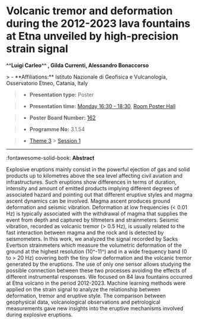 # Volcanic tremor and deformation during the 2012-2023 lava fountains at Etna unveiled by high-precision strain signal

**^^Luigi Carleo^^ , Gilda Currenti, Alessandro Bonaccorso**

<!-- more -->> - **Affiliations:** Istituto Nazionale di Geofisica e Vulcanologia, Osservatorio Etneo, Catania, Italy

> - **Presentation type:** Poster

> - **Presentation time:** [Monday 16:30 - 18:30](../sessions_comparison.md#__tabbed_1_6), [Room Poster Hall](../maps_venue.md#__tabbed_1_1)

> - **Poster Board Number:** [162](../map_poster_boards.md#monday)

> - **Programme No:** 3.1.54

> - [Theme 3](../theme3.md) > [Session 1](../sessions/session-3-1.md)

--- 

:fontawesome-solid-book: **Abstract**

Explosive eruptions mainly consist in the powerful ejection of gas and solid products up to kilometres above the sea level affecting civil aviation and infrastructures. Such eruptions show differences in terms of duration, intensity and amount of emitted products implying different degrees of associated hazard and pointing out that different eruptive styles and magma ascent dynamics can be involved. Magma ascent produces ground deformation and seismic vibration. Deformation at low frequencies (< 0.01 Hz) is typically associated with the withdrawal of magma that supplies the event from depth and captured by tiltmeters and strainmeters. Seismic vibration, recorded as volcanic tremor (> 0.5 Hz), is usually related to the fast interaction between magma and the rock and is detected by seismometers.
In this work, we analyzed the signal recorded by Sacks Evertson strainmeters which measure the volumetric deformation of the ground at the highest resolution (10^-11^) and in a wide frequency band (0 to > 20 Hz) covering both the tiny slow deformation and the volcanic tremor generated by the eruptions. The use of only one sensor allows studying the possible connection between these two processes avoiding the effects of different instrumental responses. We focused on 84 lava fountains occurred at Etna volcano in the period 2012-2023. Machine learning methods were applied on the strain signal to analyze the relationship between deformation, tremor and eruptive style. The comparison between geophysical data, volcanological observations and petrological measurements gave new insights into the eruptive mechanisms involved during explosive eruptions.

